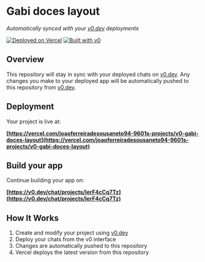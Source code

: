 # Gabi doces layout

*Automatically synced with your [v0.dev](https://v0.dev) deployments*

[![Deployed on Vercel](https://img.shields.io/badge/Deployed%20on-Vercel-black?style=for-the-badge&logo=vercel)](https://vercel.com/joaoferreiradesousaneto94-9601s-projects/v0-gabi-doces-layout)
[![Built with v0](https://img.shields.io/badge/Built%20with-v0.dev-black?style=for-the-badge)](https://v0.dev/chat/projects/IerF4cCq7Tz)

## Overview

This repository will stay in sync with your deployed chats on [v0.dev](https://v0.dev).
Any changes you make to your deployed app will be automatically pushed to this repository from [v0.dev](https://v0.dev).

## Deployment

Your project is live at:

**[https://vercel.com/joaoferreiradesousaneto94-9601s-projects/v0-gabi-doces-layout](https://vercel.com/joaoferreiradesousaneto94-9601s-projects/v0-gabi-doces-layout)**

## Build your app

Continue building your app on:

**[https://v0.dev/chat/projects/IerF4cCq7Tz](https://v0.dev/chat/projects/IerF4cCq7Tz)**

## How It Works

1. Create and modify your project using [v0.dev](https://v0.dev)
2. Deploy your chats from the v0 interface
3. Changes are automatically pushed to this repository
4. Vercel deploys the latest version from this repository